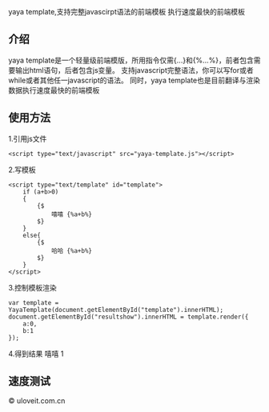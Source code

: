 yaya template,支持完整javascirpt语法的前端模板 执行速度最快的前端模板


## 介绍

yaya template是一个轻量级前端模版，所用指令仅需{$...$}和{%...%}，前者包含需要输出html语句，后者包含js变量。 支持javascript完整语法，你可以写for或者while或者其他任一javascript的语法。 同时，yaya template也是目前翻译与渲染数据执行速度最快的前端模板

## 使用方法

1.引用js文件
	
	<script type="text/javascript" src="yaya-template.js"></script>

2.写模板

	<script type="text/template" id="template">
		if (a+b>0)
		{
			{$
			    嘻嘻 {%a+b%}
			$}
		}
		else{
			{$
			    哈哈 {%a+b%}
			$}
		}
	</script>

3.控制模板渲染

	var template = YayaTemplate(document.getElementById("template").innerHTML);  
	document.getElementById("resultshow").innerHTML = template.render({
	    a:0,
	    b:1
	});

4.得到结果
	嘻嘻 1
	

## 速度测试

© uloveit.com.cn 
